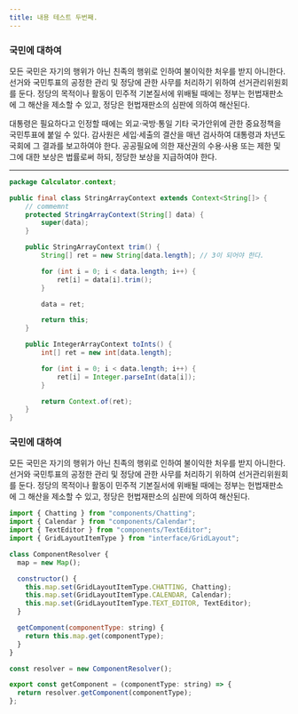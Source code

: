 ```yaml
---
title: 내용 테스트 두번째.
---
```


### 국민에 대하여

모든 국민은 자기의 행위가 아닌 친족의 행위로 인하여 불이익한 처우를 받지 아니한다. 선거와 국민투표의 공정한 관리 및 정당에 관한 사무를 처리하기 위하여 선거관리위원회를 둔다. 정당의 목적이나 활동이 민주적 기본질서에 위배될 때에는 정부는 헌법재판소에 그 해산을 제소할 수 있고, 정당은 헌법재판소의 심판에 의하여 해산된다.

대통령은 필요하다고 인정할 때에는 외교·국방·통일 기타 국가안위에 관한 중요정책을 국민투표에 붙일 수 있다. 감사원은 세입·세출의 결산을 매년 검사하여 대통령과 차년도국회에 그 결과를 보고하여야 한다. 공공필요에 의한 재산권의 수용·사용 또는 제한 및 그에 대한 보상은 법률로써 하되, 정당한 보상을 지급하여야 한다.

---

```java
package Calculator.context;

public final class StringArrayContext extends Context<String[]> {
    // commemnt
    protected StringArrayContext(String[] data) {
        super(data);
    }

    public StringArrayContext trim() {
        String[] ret = new String[data.length]; // 3이 되어야 한다.

        for (int i = 0; i < data.length; i++) {
            ret[i] = data[i].trim();
        }

        data = ret;

        return this;
    }

    public IntegerArrayContext toInts() {
        int[] ret = new int[data.length];

        for (int i = 0; i < data.length; i++) {
            ret[i] = Integer.parseInt(data[i]);
        }

        return Context.of(ret);
    }
}
```

### 국민에 대하여

모든 국민은 자기의 행위가 아닌 친족의 행위로 인하여 불이익한 처우를 받지 아니한다. 선거와 국민투표의 공정한 관리 및 정당에 관한 사무를 처리하기 위하여 선거관리위원회를 둔다. 정당의 목적이나 활동이 민주적 기본질서에 위배될 때에는 정부는 헌법재판소에 그 해산을 제소할 수 있고, 정당은 헌법재판소의 심판에 의하여 해산된다.

```javascript
import { Chatting } from "components/Chatting";
import { Calendar } from "components/Calendar";
import { TextEditor } from "components/TextEditor";
import { GridLayoutItemType } from "interface/GridLayout";

class ComponentResolver {
  map = new Map();

  constructor() {
    this.map.set(GridLayoutItemType.CHATTING, Chatting);
    this.map.set(GridLayoutItemType.CALENDAR, Calendar);
    this.map.set(GridLayoutItemType.TEXT_EDITOR, TextEditor);
  }

  getComponent(componentType: string) {
    return this.map.get(componentType);
  }
}

const resolver = new ComponentResolver();

export const getComponent = (componentType: string) => {
  return resolver.getComponent(componentType);
};
```
